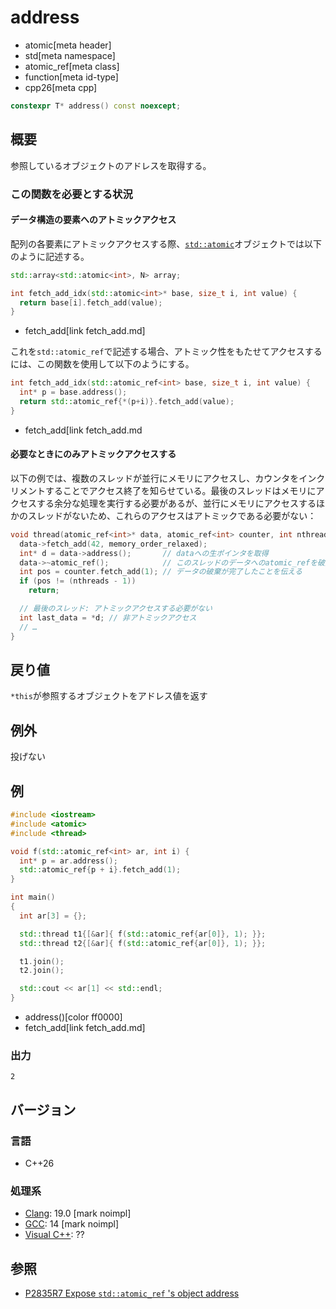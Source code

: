 # address
* atomic[meta header]
* std[meta namespace]
* atomic_ref[meta class]
* function[meta id-type]
* cpp26[meta cpp]

```cpp
constexpr T* address() const noexcept;
```

## 概要
参照しているオブジェクトのアドレスを取得する。

### この関数を必要とする状況
#### データ構造の要素へのアトミックアクセス
配列の各要素にアトミックアクセスする際、[`std::atomic`](/reference/atomic/atomic.md)オブジェクトでは以下のように記述する。

```cpp
std::array<std::atomic<int>, N> array;

int fetch_add_idx(std::atomic<int>* base, size_t i, int value) {
  return base[i].fetch_add(value);
}
```
* fetch_add[link fetch_add.md]

これを`std::atomic_ref`で記述する場合、アトミック性をもたせてアクセスするには、この関数を使用して以下のようにする。

```cpp
int fetch_add_idx(std::atomic_ref<int> base, size_t i, int value) {
  int* p = base.address();
  return std::atomic_ref{*(p+i)}.fetch_add(value);
}
```
* fetch_add[link fetch_add.md

#### 必要なときにのみアトミックアクセスする
以下の例では、複数のスレッドが並行にメモリにアクセスし、カウンタをインクリメントすることでアクセス終了を知らせている。最後のスレッドはメモリにアクセスする余分な処理を実行する必要があるが、並行にメモリにアクセスするほかのスレッドがないため、これらのアクセスはアトミックである必要がない：

```cpp
void thread(atomic_ref<int>* data, atomic_ref<int> counter, int nthreads) {
  data->fetch_add(42, memory_order_relaxed);
  int* d = data->address();       // dataへの生ポインタを取得
  data->~atomic_ref();            // このスレッドのデータへのatomic_refを破棄する
  int pos = counter.fetch_add(1); // データの破棄が完了したことを伝える
  if (pos != (nthreads - 1))
    return;

  // 最後のスレッド: アトミックアクセスする必要がない
  int last_data = *d; // 非アトミックアクセス
  // …
} 
```


## 戻り値
`*this`が参照するオブジェクトをアドレス値を返す


## 例外
投げない


## 例
```cpp example
#include <iostream>
#include <atomic>
#include <thread>

void f(std::atomic_ref<int> ar, int i) {
  int* p = ar.address();
  std::atomic_ref{p + i}.fetch_add(1);
}

int main()
{
  int ar[3] = {};

  std::thread t1{[&ar]{ f(std::atomic_ref{ar[0]}, 1); }};
  std::thread t2{[&ar]{ f(std::atomic_ref{ar[0]}, 1); }};

  t1.join();
  t2.join();

  std::cout << ar[1] << std::endl;
}
```
* address()[color ff0000]
* fetch_add[link fetch_add.md]


### 出力
```
2
```


## バージョン
### 言語
- C++26


### 処理系
- [Clang](/implementation.md#clang): 19.0 [mark noimpl]
- [GCC](/implementation.md#gcc): 14 [mark noimpl]
- [Visual C++](/implementation.md#visual_cpp): ??


## 参照
- [P2835R7 Expose `std::atomic_ref` 's object address](https://open-std.org/jtc1/sc22/wg21/docs/papers/2024/p2835r7.html)
